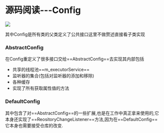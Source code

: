 # 源码阅读---Config

![](https://ws1.sinaimg.cn/large/006tNc79ly1g24tocwl4zj30bn08u0su.jpg)

其中Config是所有类的父类定义了公共接口这里不做赘述直接看子类实现

### AbstractConfig
在Config重定义了很多接口交给==AbstractConfig==去实现其内部包括
- 共享的线程池==m_executorService==
- 监听器的集合(包括对监听器的添加和移除)
- 各种缓存
- 实现了所有获取属性值的方法

### DefaultConfig
其中包含了对==AbstractConfig==的一些扩展,也是在工作中真正拿来使用的,它本身还实现了==ReositoryChangeListener==方法,因为在==DefaultConfig==它本身也需要接受仓库的改变.